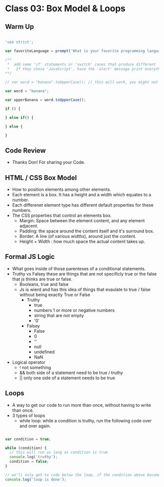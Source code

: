 # Class 03: Box Model & Loops

## Warm Up

```javascript

'use strict';

var favoriteLanguage = prompt('What is your favorite programming language?');

/**
 *  add some 'if' statements or 'switch' cases that produce different 'alert' messages depending on which programming language they choose.
 *   If they chose 'JavaScript', have the 'alert' message print everything in all caps! 
**/

// var word = "banana".toUpperCase(); // this will work, you might not want to.

var word = "banana";

var upperBanana = word.toUpperCase();

if () {

} else if() {

} else {

}


```

## Code Review

- Thanks Don! For sharing your Code.

## HTML / CSS Box Model

- How to position elements among other elements.
- Each element is a box. It has a height and a width which equates to a number.
- Each differenet element type has different default properties for these numbers.
- The CSS properties that control an elements box.
  - Margin: Space between the element content, and any element adjacent.
  - Padding: the space around the content itself and it's surround box.
  - Border: A line (of various widths), around just the content.
  - Height + Width : how much space the actual content takes up.

## Formal JS Logic 

- What goes inside of those parenteses of a conditional statements.
- Truthy vs Falsey these are things that are not specificly true or the false that js thinks are true or false.
  - Booleans, true and false
  - Js is wierd and has this idea of things that evaulate to true / false without being exactly True or False
    - Truthy
      - true
      - numbers 1 or more or negative numbers
      - string that are not empty
      - '0'
    - Falsey
      - False
      - 0
      - ''
      - null
      - undefined
      - NaN
- Logical operator
  - ! not something
  - && both side of a statement need to be true / truthy
  - || only one side of a statement needs to be true

## Loops

- A way to get our code to run more than once, without having to write than once.
- 3 types of loops
  - while loop: while a condition is truthy, run the following code over and over again.
```javascript

var condition = true;

while (condition) {
  // this will run as long as condition is true
  console.log('truthy');
  condition = false;
}

// we'll only get to code below the loop, if the condition above become falsey at some point.
console.log('loop is done');

```
